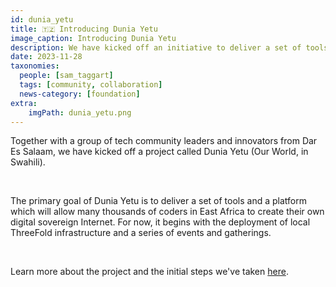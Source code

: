 ```yaml
---
id: dunia_yetu
title: 🇹🇿 Introducing Dunia Yetu
image_caption: Introducing Dunia Yetu
description: We have kicked off an initiative to deliver a set of tools which will allow coders in East Africa to create their own digital sovereign Internet.
date: 2023-11-28
taxonomies:
  people: [sam_taggart]
  tags: [community, collaboration]
  news-category: [foundation]
extra:
    imgPath: dunia_yetu.png
---
```


Together with a group of tech community leaders and innovators from Dar Es Salaam, we have kicked off a project called Dunia Yetu (Our World, in Swahili).

<br/>

The primary goal of Dunia Yetu is to deliver a set of tools and a platform which will allow many thousands of coders in East Africa to create their own digital sovereign Internet. For now, it begins with the deployment of local ThreeFold infrastructure and a series of events and gatherings.

<br/>

Learn more about the project and the initial steps we've taken [here](https://forum.threefold.io/t/introducing-dunia-yetu/4147).
